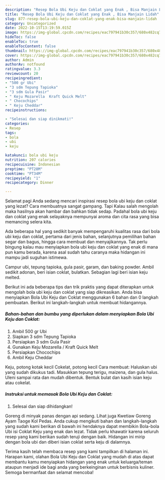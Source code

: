 ```yaml
---
description: "Resep Bola Ubi Keju dan Coklat yang Enak , Bisa Manjain Lidah"
title: "Resep Bola Ubi Keju dan Coklat yang Enak , Bisa Manjain Lidah"
slug: 877-resep-bola-ubi-keju-dan-coklat-yang-enak-bisa-manjain-lidah
category: Uncategorized
date: 2022-10-15T13:19:59.015Z
image: https://img-global.cpcdn.com/recipes/eac797941b30c357/680x482cq70/bola-ubi-keju-dan-coklat-foto-resep-utama.jpg
hideToc: false
enableToc: true
enableTocContent: false
thumbnail: https://img-global.cpcdn.com/recipes/eac797941b30c357/680x482cq70/bola-ubi-keju-dan-coklat-foto-resep-utama.jpg
cover: https://img-global.cpcdn.com/recipes/eac797941b30c357/680x482cq70/bola-ubi-keju-dan-coklat-foto-resep-utama.jpg
author: Admin
authorAv: notfound
ratingvalue: 3.3
reviewcount: 20
recipeingredient:
- "500 gr Ubi"
- "3 sdm Tepung Tapioka"
- "3 sdm Gula Pasir"
- " Keju Mozarella  Kraft Quick Melt"
- " Chocochips"
- " Keju Cheddar"
recipeinstructions:

- "Selesai dan siap dinikmati!"
categories:
- Resep
tags:
- bola
- ubi
- keju

katakunci: bola ubi keju 
nutrition: 207 calories
recipecuisine: Indonesian
preptime: "PT28M"
cooktime: "PT34M"
recipeyield: "1"
recipecategory: Dinner

---
```



Selamat pagi Anda sedang mencari inspirasi resep bola ubi keju dan coklat yang lezat? Cara membuatnya sangat gampang. Tapi Kalau salah mengolah maka hasilnya akan hambar dan bahkan tidak sedap. Padahal bola ubi keju dan coklat yang enak selayaknya mempunyai aroma dan cita rasa yang bisa memancing selera kita.


Ada beberapa hal yang sedikit banyak mempengaruhi kualitas rasa dari bola ubi keju dan coklat, pertama dari jenis bahan, selanjutnya pemilihan bahan segar dan bagus, hingga cara membuat dan menyajikannya. Tak perlu bingung kalau mau menyiapkan bola ubi keju dan coklat yang enak di mana pun kamu berada, karena asal sudah tahu caranya maka hidangan ini mampu jadi suguhan istimewa.

Campur ubi, tepung tapioka, gula pasir, garam, dan baking powder. Ambil sedikit adonan, beri isian coklat, bulatkan. Sebagian lagi beri isian keju melted.


Berikut ini ada beberapa tips dan trik praktis yang dapat diterapkan untuk mengolah bola ubi keju dan coklat yang siap dikreasikan. Anda bisa menyiapkan Bola Ubi Keju dan Coklat menggunakan 6 bahan dan 0 langkah pembuatan. Berikut ini langkah-langkah untuk membuat hidangannya.

<!--inarticleads1-->

##### Bahan-bahan dan bumbu yang diperlukan dalam menyiapkan Bola Ubi Keju dan Coklat:

1. Ambil 500 gr Ubi
1. Siapkan 3 sdm Tepung Tapioka
1. Persiapkan 3 sdm Gula Pasir
1. Gunakan  Keju Mozarella / Kraft Quick Melt
1. Persiapkan  Chocochips
1. Ambil  Keju Cheddar


Keju, potong kotak kecil Cokelat, potong kecil Cara membuat: Haluskan ubi yang sudah dikukus tadi. Masukkan tepung terigu, maizena, dan gula halus. Uleni sampai rata dan mudah dibentuk. Bentuk bulat dan kasih isian keju atau cokelat. 

<!--inarticleads2-->

##### Instruksi untuk memasak Bola Ubi Keju dan Coklat:


1. Selesai dan siap dihidangkan!

Goreng di minyak panas dengan api sedang. Lihat juga Kwetiaw Goreng Ayam Taoge Kol Pedas. Anda cukup mengikuti bahan dan langkah-langkah yang sudah kami berikan di bawah ini hendaknya dapat membikin Bola-bola Ubi isi Coklat Keju yang enak dan lezat. Tidak perlu khawatir karena seluruh resep yang kami berikan sudah teruji dengan baik. Hidangan ini mirip dengan bola ubi dan diberi isian coklat serta keju di dalamnya. 

Terima kasih telah membaca resep yang kami tampilkan di halaman ini. Harapan kami, olahan Bola Ubi Keju dan Coklat yang mudah di atas dapat membantu kamu menyiapkan hidangan yang enak untuk keluarga/teman ataupun menjadi ide bagi anda yang berkeinginan untuk berbisnis kuliner. Semoga bermanfaat dan selamat mencoba!
